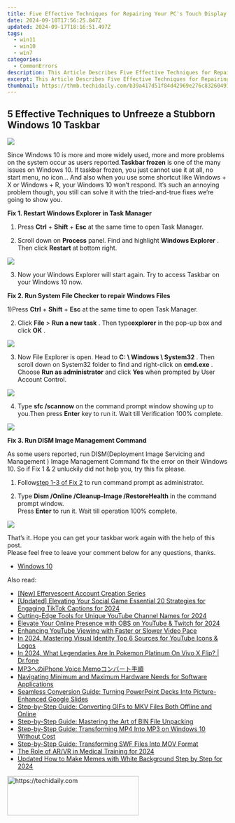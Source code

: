 ```yaml
---
title: Five Effective Techniques for Repairing Your PC's Touch Display on Windows 10
date: 2024-09-10T17:56:25.847Z
updated: 2024-09-17T18:16:51.497Z
tags:
  - win11
  - win10
  - win7
categories:
  - CommonErrors
description: This Article Describes Five Effective Techniques for Repairing Your PC's Touch Display on Windows 10
excerpt: This Article Describes Five Effective Techniques for Repairing Your PC's Touch Display on Windows 10
thumbnail: https://thmb.techidaily.com/b39a417d51f84d42969e276c8326049152a3ecf4c134364262ba197f0a84bb02.jpg
---
```


## 5 Effective Techniques to Unfreeze a Stubborn Windows 10 Taskbar

![](https://images.drivereasy.com/wp-content/uploads/2017/05/1-10.jpg)

 Since Windows 10 is more and more widely used, more and more problems on the system occur as users reported.**Taskbar frozen** is one of the many issues on Windows 10\. If taskbar frozen, you just cannot use it at all, no start menu, no icon… And also when you use some shortcut like Windows + X or Windows + R, your Windows 10 won’t respond. It’s such an annoying problem though, you still can solve it with the tried-and-true fixes we’re going to show you.

**Fix 1\. Restart Windows Explorer in Task Manager**

 1) Press **Ctrl**  \+ **Shift**  \+ **Esc**  at the same time to open Task Manager.

 2) Scroll down on **Process**  panel. Find and highlight **Windows Explorer** . Then click **Restart**  at bottom right.

![](https://images.drivereasy.com/wp-content/uploads/2017/05/2-10.jpg)

 3) Now your Windows Explorer will start again. Try to access Taskbar on your Windows 10 now.

**Fix 2\. Run System File Checker to repair Windows Files**

 1)Press **Ctrl** \+ **Shift** \+ **Esc** at the same time to open Task Manager.

 2) Click **File**  \> **Run a new task** . Then type**explorer**  in the pop-up box and click **OK** .

![](https://images.drivereasy.com/wp-content/uploads/2017/05/3-1.png)

 3) Now File Explorer is open. Head to **C: \\ Windows \\ System32** . Then scroll down on System32 folder to find and right-click on **cmd.exe** . Choose **Run as administrator**  and click **Yes**  when prompted by User Account Control.

![](https://images.drivereasy.com/wp-content/uploads/2017/05/4-12.jpg)

 4) Type **sfc /scannow**  on the command prompt window showing up to you.Then press **Enter** key to run it. Wait till Verification 100% complete.

![](https://images.drivereasy.com/wp-content/uploads/2017/05/11-3.jpg)

 **Fix 3\. Run DISM Image Management Command**

 As some users reported, run DISM(Deployment Image Servicing and Management ) Image Management Command fix the error on their Windows 10\. So if Fix 1 & 2 unluckily did not help you, try this fix please.

 1) Follow[step 1-3 of Fix 2](#opencmd) to run command prompt as administrator.

 2) Type **Dism /Online /Cleanup-Image /RestoreHealth**  in the command prompt window.  
 Press **Enter**  to run it. Wait till operation 100% complete.

![](https://images.drivereasy.com/wp-content/uploads/2017/05/5-8.jpg)

 That’s it. Hope you can get your taskbar work again with the help of this post.  
 Please feel free to leave your comment below for any questions, thanks.

* [Windows 10](https://tools.techidaily.com/drivereasy/download/)

<ins class="adsbygoogle"
     style="display:block"
     data-ad-format="autorelaxed"
     data-ad-client="ca-pub-7571918770474297"
     data-ad-slot="1223367746"></ins>

<ins class="adsbygoogle"
     style="display:block"
     data-ad-client="ca-pub-7571918770474297"
     data-ad-slot="8358498916"
     data-ad-format="auto"
     data-full-width-responsive="true"></ins>

<span class="atpl-alsoreadstyle">Also read:</span>
<div><ul>
<li><a href="https://article-files.techidaily.com/new-effervescent-account-creation-series/"><u>[New] Effervescent Account Creation Series</u></a></li>
<li><a href="https://tiktok-clips.techidaily.com/updated-elevating-your-social-game-essential-20-strategies-for-engaging-tiktok-captions-for-2024/"><u>[Updated] Elevating Your Social Game Essential 20 Strategies for Engaging TikTok Captions for 2024</u></a></li>
<li><a href="https://youtube-blog.techidaily.com/ng-edge-tools-for-unique-youtube-channel-names-for-2024/"><u>Cutting-Edge Tools for Unique YouTube Channel Names for 2024</u></a></li>
<li><a href="https://screen-activity-recording.techidaily.com/elevate-your-online-presence-with-obs-on-youtube-and-twitch-for-2024/"><u>Elevate Your Online Presence with OBS on YouTube & Twitch for 2024</u></a></li>
<li><a href="https://youtube-web.techidaily.com/cing-youtube-viewing-with-faster-or-slower-video-pace/"><u>Enhancing YouTube Viewing with Faster or Slower Video Pace</u></a></li>
<li><a href="https://youtube-data.techidaily.com/24-mastering-visual-identity-top-6-sources-for-youtube-icons-and-logos/"><u>In 2024, Mastering Visual Identity Top 6 Sources for YouTube Icons & Logos</u></a></li>
<li><a href="https://change-location.techidaily.com/in-2024-what-legendaries-are-in-pokemon-platinum-on-vivo-x-flip-drfone-by-drfone-virtual-android/"><u>In 2024, What Legendaries Are In Pokemon Platinum On Vivo X Flip? | Dr.fone</u></a></li>
<li><a href="https://win-howtos.techidaily.com/mp3iphone-voice-memo/"><u>MP3へのiPhone Voice Memoコンバート手順</u></a></li>
<li><a href="https://win-howtos.techidaily.com/navigating-minimum-and-maximum-hardware-needs-for-software-applications/"><u>Navigating Minimum and Maximum Hardware Needs for Software Applications</u></a></li>
<li><a href="https://win-howtos.techidaily.com/seamless-conversion-guide-turning-powerpoint-decks-into-picture-enhanced-google-slides/"><u>Seamless Conversion Guide: Turning PowerPoint Decks Into Picture-Enhanced Google Slides</u></a></li>
<li><a href="https://win-howtos.techidaily.com/step-by-step-guide-converting-gifs-to-mkv-files-both-offline-and-online/"><u>Step-by-Step Guide: Converting GIFs to MKV Files Both Offline and Online</u></a></li>
<li><a href="https://win-howtos.techidaily.com/step-by-step-guide-mastering-the-art-of-bin-file-unpacking/"><u>Step-by-Step Guide: Mastering the Art of BIN File Unpacking</u></a></li>
<li><a href="https://win-howtos.techidaily.com/step-by-step-guide-transforming-mp4-into-mp3-on-windows-10-without-cost/"><u>Step-by-Step Guide: Transforming MP4 Into MP3 on Windows 10 Without Cost</u></a></li>
<li><a href="https://win-howtos.techidaily.com/step-by-step-guide-transforming-swf-files-into-mov-format/"><u>Step-by-Step Guide: Transforming SWF Files Into MOV Format</u></a></li>
<li><a href="https://some-guidance.techidaily.com/the-role-of-arvr-in-medical-training-for-2024/"><u>The Role of AR/VR in Medical Training for 2024</u></a></li>
<li><a href="https://meme-emoji.techidaily.com/updated-how-to-make-memes-with-white-background-step-by-step-for-2024/"><u>Updated How to Make Memes with White Background Step by Step for 2024</u></a></li>
</ul></div>

<!-- affiliate ads begin -->
<a href="https://aligracehair.sjv.io/c/5597632/1938677/19272" target="_top" id="1938677">
  <img src="//a.impactradius-go.com/display-ad/19272-1938677" border="0" alt="https://techidaily.com" width="300" height="90"/>
</a>
<img height="0" width="0" src="https://aligracehair.sjv.io/i/5597632/1938677/19272" style="position:absolute;visibility:hidden;" border="0" />
<!-- affiliate ads end -->


